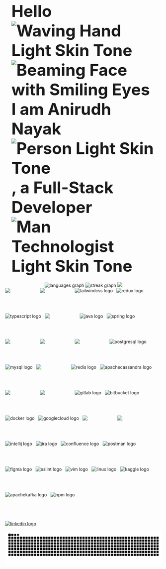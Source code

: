<div style="display: flex; align-items: center; justify-content: center; padding: 20px; height:auto">
  <h1 style="font-size: 52px; margin: 0;">
    Hello 
    <img src="https://raw.githubusercontent.com/Tarikul-Islam-Anik/Animated-Fluent-Emojis/master/Emojis/Hand%20gestures/Waving%20Hand%20Light%20Skin%20Tone.png" alt="Waving Hand Light Skin Tone" width="45" height="45";" /><img src="https://raw.githubusercontent.com/Tarikul-Islam-Anik/Animated-Fluent-Emojis/master/Emojis/Smilies/Beaming%20Face%20with%20Smiling%20Eyes.png" alt="Beaming Face with Smiling Eyes" width="45" height="45";" /> 
    I am Anirudh Nayak <img src="https://raw.githubusercontent.com/Tarikul-Islam-Anik/Animated-Fluent-Emojis/master/Emojis/People%20with%20professions/Person%20Light%20Skin%20Tone.png" alt="Person Light Skin Tone" width="45" height="45"/> , a Full-Stack Developer  
    <img src="https://raw.githubusercontent.com/Tarikul-Islam-Anik/Animated-Fluent-Emojis/master/Emojis/People%20with%20professions/Man%20Technologist%20Light%20Skin%20Tone.png" alt="Man Technologist Light Skin Tone" width="65" height="65";" /> 
  </h1>
</div>

<div align="center">
<!--   <img src="https://github-readme-stats.vercel.app/api?username=para-commando&hide_title=false&hide_rank=true&show_icons=false&include_all_commits=true&count_private=true&disable_animations=false&theme=blue-green&locale=en&hide_border=false" height="150" alt="stats graph"  /> -->
    <img src="https://github-readme-stats.vercel.app/api/top-langs?username=para-commando&locale=en&hide_title=false&layout=compact&card_width=320&langs_count=5&theme=dracula&hide_border=false" height="150" alt="languages graph"  />
  <img src="https://streak-stats.demolab.com?user=para-commando&locale=en&mode=daily&theme=dracula&hide_border=false&border_radius=5" height="150" alt="streak graph"  />
    <img alt=" " height="200" width="300" src="https://github.com/user-attachments/assets/9150a28c-e6bd-463c-8bb3-05842490672b" />
</div>

<div style="display: flex; flex-wrap: wrap; gap: 12px;">
  <!-- Front-end Technologies -->
 <img src="https://user-images.githubusercontent.com/74038190/212257454-16e3712e-945a-4ca2-b238-408ad0bf87e6.gif" width="100">
 <img src="https://user-images.githubusercontent.com/74038190/212257467-871d32b7-e401-42e8-a166-fcfd7baa4c6b.gif" width="100">
  <img src="https://cdn.jsdelivr.net/gh/devicons/devicon/icons/tailwindcss/tailwindcss-original.svg" height="70" alt="tailwindcss logo" />
    <img src="https://cdn.jsdelivr.net/gh/devicons/devicon/icons/redux/redux-original.svg" height="70" alt="redux logo" />
  <img src="https://cdn.jsdelivr.net/gh/devicons/devicon/icons/typescript/typescript-original.svg" height="70" alt="typescript logo" />
 <img src="https://user-images.githubusercontent.com/74038190/212257460-738ff738-247f-4445-a718-cdd0ca76e2db.gif" width="100">
  <img src="https://cdn.jsdelivr.net/gh/devicons/devicon/icons/java/java-original.svg" height="70" alt="java logo" />
  <img src="https://cdn.jsdelivr.net/gh/devicons/devicon/icons/spring/spring-original.svg" height="70" alt="spring logo" />
<img src="https://github.com/Anmol-Baranwal/Cool-GIFs-For-GitHub/assets/74038190/29fd6286-4e7b-4d6c-818f-c4765d5e39a9" width="100">

 <img src="https://github.com/Anmol-Baranwal/Cool-GIFs-For-GitHub/assets/74038190/67f477ed-6624-42da-99f0-1a7b1a16eecb" width="100">

 <img src="https://github.com/Anmol-Baranwal/Cool-GIFs-For-GitHub/assets/74038190/1a797f46-efe4-41e6-9e75-5303e1bbcbfa" width="100">

  <img src="https://cdn.jsdelivr.net/gh/devicons/devicon/icons/postgresql/postgresql-original.svg" height="70" alt="postgresql logo" />
  <img src="https://cdn.jsdelivr.net/gh/devicons/devicon/icons/mysql/mysql-original.svg" height="70" alt="mysql logo" />
  <img src="https://github.com/Anmol-Baranwal/Cool-GIFs-For-GitHub/assets/74038190/398b19b1-9aae-4c1f-8bc0-d172a2c08d68" width="100">

  <img src="https://cdn.simpleicons.org/redis/DC382D" height="70" alt="redis logo" />
  <img src="https://cdn.simpleicons.org/apachecassandra/1287B1" height="70" alt="apachecassandra logo" />

<img src="https://user-images.githubusercontent.com/74038190/212281775-b468df30-4edc-4bf8-a4ee-f52e1aaddc86.gif" width="100">

 <img src="https://user-images.githubusercontent.com/74038190/212257468-1e9a91f1-b626-4baa-b15d-5c385dfa7ed2.gif" width="100">

  <img src="https://cdn.jsdelivr.net/gh/devicons/devicon/icons/gitlab/gitlab-original.svg" height="70" alt="gitlab logo" />
  <img src="https://cdn.jsdelivr.net/gh/devicons/devicon/icons/bitbucket/bitbucket-original.svg" height="70" alt="bitbucket logo" />
  <img src="https://cdn.jsdelivr.net/gh/devicons/devicon/icons/docker/docker-original.svg" height="70" alt="docker logo" />
  <img src="https://cdn.jsdelivr.net/gh/devicons/devicon/icons/googlecloud/googlecloud-original.svg" height="70" alt="googlecloud logo" />
  <img src="https://github.com/Anmol-Baranwal/Cool-GIFs-For-GitHub/assets/74038190/3c16d4f2-b757-4c70-8f42-43d5dddd2c36" width="100">

<img src="https://user-images.githubusercontent.com/74038190/212257465-7ce8d493-cac5-494e-982a-5a9deb852c4b.gif" width="100">

  <img src="https://cdn.jsdelivr.net/gh/devicons/devicon/icons/intellij/intellij-original.svg" height="70" alt="intellij logo" />

  <img src="https://cdn.jsdelivr.net/gh/devicons/devicon/icons/jira/jira-original.svg" height="70" alt="jira logo" />
  <img src="https://cdn.jsdelivr.net/gh/devicons/devicon/icons/confluence/confluence-original.svg" height="70" alt="confluence logo" />
  <img src="https://cdn.jsdelivr.net/gh/devicons/devicon/icons/postman/postman-original.svg" height="70" alt="postman logo" />
  <img src="https://cdn.jsdelivr.net/gh/devicons/devicon/icons/figma/figma-original.svg" height="70" alt="figma logo" />
  <img src="https://cdn.jsdelivr.net/gh/devicons/devicon/icons/eslint/eslint-original.svg" height="70" alt="eslint logo" />
  <img src="https://cdn.jsdelivr.net/gh/devicons/devicon/icons/vim/vim-original.svg" height="70" alt="vim logo" />
  <img src="https://cdn.jsdelivr.net/gh/devicons/devicon/icons/linux/linux-original.svg" height="70" alt="linux logo" />
  <img src="https://cdn.jsdelivr.net/gh/devicons/devicon/icons/kaggle/kaggle-original.svg" height="70" alt="kaggle logo" />
  <img src="https://cdn.jsdelivr.net/gh/devicons/devicon/icons/apachekafka/apachekafka-original.svg" height="70" alt="apachekafka logo" />
  <img src="https://cdn.jsdelivr.net/gh/devicons/devicon/icons/npm/npm-original-wordmark.svg" height="70" alt="npm logo" />
</div>

###

<div align="left">
 <a href="https://www.linkedin.com/in/anirudhnayak/" target="_blank">
    <img src="https://img.shields.io/static/v1?message=LinkedIn&logo=linkedin&label=&color=0077B5&logoColor=white&labelColor=&style=for-the-badge" height="35" alt="linkedin logo"  />
  </a>
</div>

![Snake animation](https://raw.githubusercontent.com/para-commando/para-commando/output/snake.svg)
